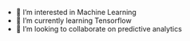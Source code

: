 
- 👀 I’m interested in Machine Learning 
- 🌱 I’m currently learning Tensorflow
- 💞️ I’m looking to collaborate on predictive analytics


<!---
bobbrekke/bobbrekke is a ✨ special ✨ repository because its `README.md` (this file) appears on your GitHub profile.
You can click the Preview link to take a look at your changes.
--->

